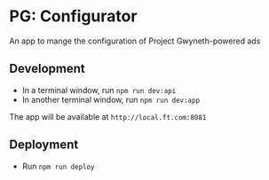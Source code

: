 # PG: Configurator

An app to mange the configuration of Project Gwyneth-powered ads

## Development

- In a terminal window, run `npm run dev:api`
- In another terminal window, run `npm run dev:app`

The app will be available at `http://local.ft.com:8081`

## Deployment

- Run `npm run deploy`
